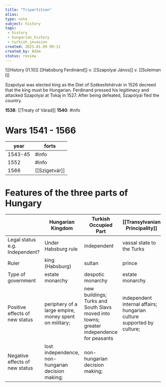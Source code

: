 ```yaml
---
title: "Tripartition"
alias: 
type: note
subject: history
tags:
 - history
 - hungarian_history
 - turkish_invasion
created: 2023.01.09 09:11
created_by: Ádám
status: review 
---
```

![[History 01.10]]
[[Habsburg Ferdinánd]] v. [[Szapolyai János]] v. [[Suleiman I]]

Szapolyai was elected king as the Diet of Székesfehérvár in 1526 decreed that the king must be Hungarian. Ferdinand pressed his legitimacy and attacked Szapolyai at Tokaj in 1527. After being defeated, Szapolyai fled the country.

__1538__: [[Treaty of Várad]]
__1540__: #info 

# Wars 1541 - 1566
| year    | forts         |
| ------- | ------------- |
| 1543-45 | #info         |
| 1552    | #info         |
| 1566    | [[Szigetvár]] |

# Features of the three parts of Hungary

|                                | Hungarian Kingdom                                     | Turkish Occupied Part                                                                    | [[Transylvanian Principality]]                                        |
| ------------------------------ | ----------------------------------------------------- | ---------------------------------------------------------------------------------------- | --------------------------------------------------------------------- |
| Legal status e.g. Independent? | Under Habsburg rule                                   | independent                                                                              | vassal state to the Turks                                             |
| Ruler                          | king (Habsburg)                                       | sultan                                                                                   | prince                                                                |
| Type of government             | estate monarchy                                       | despotic monarchy                                                                        | estate monarchy                                                       |
| Positive effects of new status | periphery of a large empire, money spent on military; | new buildings; Turks and South Slavs moved into towns; greater independence for peasants | independent internal affairs; hungarian culture supported by culture; |
| Negative effects of new status | lost independence, non-hungarian decision making;     | non-hungarian decision making;                                                           |                                                                       |
